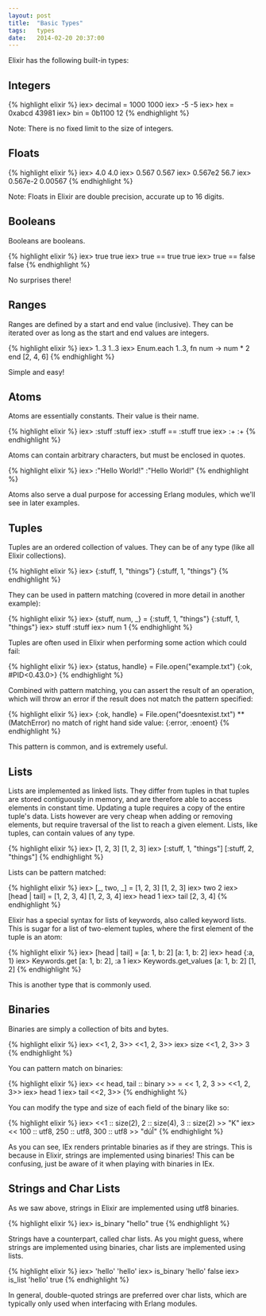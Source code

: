 ```yaml
---
layout: post
title:  "Basic Types"
tags:   types
date:   2014-02-20 20:37:00
---
```


Elixir has the following built-in types:

## Integers

{% highlight elixir %}
iex> decimal = 1000
1000
iex> -5
-5
iex> hex = 0xabcd
43981
iex> bin = 0b1100
12
{% endhighlight %}

Note: There is no fixed limit to the size of integers.

## Floats

{% highlight elixir %}
iex> 4.0
4.0
iex> 0.567
0.567
iex> 0.567e2
56.7
iex> 0.567e-2
0.00567
{% endhighlight %}

Note: Floats in Elixir are double precision, accurate up to 16 digits.

## Booleans

Booleans are booleans.

{% highlight elixir %}
iex> true
true
iex> true == true
true
iex> true == false
false
{% endhighlight %}

No surprises there!

## Ranges

Ranges are defined by a start and end value (inclusive). They can be
iterated over as long as the start and end values are integers.

{% highlight elixir %}
iex> 1..3
1..3
iex> Enum.each 1..3, fn num -> num * 2 end
[2, 4, 6]
{% endhighlight %}

Simple and easy!

## Atoms

Atoms are essentially constants. Their value is their name.

{% highlight elixir %}
iex> :stuff
:stuff
iex> :stuff == :stuff
true
iex> :+
:+
{% endhighlight %}

Atoms can contain arbitrary characters, but must be enclosed in quotes.

{% highlight elixir %}
iex> :"Hello World!"
:"Hello World!"
{% endhighlight %}

Atoms also serve a dual purpose for accessing Erlang modules, which we'll see in later examples.

## Tuples

Tuples are an ordered collection of values. They can be of any type (like all Elixir collections).

{% highlight elixir %}
iex> {:stuff, 1, "things"}
{:stuff, 1, "things"}
{% endhighlight %}

They can be used in pattern matching (covered in more detail in another example):

{% highlight elixir %}
iex> {stuff, num, _} = {:stuff, 1, "things"}
{:stuff, 1, "things"}
iex> stuff
:stuff
iex> num
1
{% endhighlight %}

Tuples are often used in Elixir when performing some action which could fail:

{% highlight elixir %}
iex> {status, handle} = File.open("example.txt")
{:ok, #PID<0.43.0>}
{% endhighlight %}

Combined with pattern matching, you can assert the result of an operation, which will throw an error if
the result does not match the pattern specified:

{% highlight elixir %}
iex> {:ok, handle} = File.open("doesntexist.txt")
** (MatchError) no match of right hand side value: {:error, :enoent}
{% endhighlight %}

This pattern is common, and is extremely useful.

## Lists

Lists are implemented as linked lists. They differ from tuples in that tuples are stored
contiguously in memory, and are therefore able to access elements in constant time. Updating
a tuple requires a copy of the entire tuple's data. Lists however are very cheap when adding
or removing elements, but require traversal of the list to reach a given element. Lists, like
tuples, can contain values of any type.

{% highlight elixir %}
iex> [1, 2, 3]
[1, 2, 3]
iex> [:stuff, 1, "things"]
[:stuff, 2, "things"]
{% endhighlight %}

Lists can be pattern matched:

{% highlight elixir %}
iex> [_, two, _] = [1, 2, 3]
[1, 2, 3]
iex> two
2
iex> [head | tail] = [1, 2, 3, 4]
[1, 2, 3, 4]
iex> head
1
iex> tail
[2, 3, 4]
{% endhighlight %}

Elixir has a special syntax for lists of keywords, also called keyword lists. This is sugar for a list
of two-element tuples, where the first element of the tuple is an atom:

{% highlight elixir %}
iex> [head | tail] = [a: 1, b: 2]
[a: 1, b: 2]
iex> head
{:a, 1}
iex> Keywords.get [a: 1, b: 2], :a
1
iex> Keywords.get_values [a: 1, b: 2]
[1, 2]
{% endhighlight %}

This is another type that is commonly used.

## Binaries

Binaries are simply a collection of bits and bytes.

{% highlight elixir %}
iex> <<1, 2, 3>>
<<1, 2, 3>>
iex> size <<1, 2, 3>>
3
{% endhighlight %}

You can pattern match on binaries:

{% highlight elixir %}
iex> << head, tail :: binary >> = << 1, 2, 3 >>
<<1, 2, 3>>
iex> head
1
iex> tail
<<2, 3>>
{% endhighlight %}

You can modify the type and size of each field of the binary like so:

{% highlight elixir %}
iex> <<1 :: size(2), 2 :: size(4), 3 :: size(2) >>
"K"
iex> << 100 :: utf8, 250 :: utf8, 300 :: utf8 >>
"dúĬ"
{% endhighlight %}

As you can see, IEx renders printable binaries as if they are strings. This is because in Elixir, strings are
implemented using binaries! This can be confusing, just be aware of it when playing with binaries in IEx.

## Strings and Char Lists

As we saw above, strings in Elixir are implemented using utf8 binaries.

{% highlight elixir %}
iex> is_binary "hello"
true
{% endhighlight %}

Strings have a counterpart, called char lists. As you might guess, where strings are implemented using binaries,
char lists are implemented using lists.

{% highlight elixir %}
iex> 'hello'
'hello'
iex> is_binary 'hello'
false
iex> is_list 'hello'
true
{% endhighlight %}

In general, double-quoted strings are preferred over char lists, which are typically only used when interfacing
with Erlang modules.

